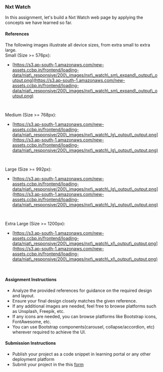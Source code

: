 
### Nxt Watch 

In this assignment, let's build a Nxt Watch web page by applying the concepts we have learned so far.

#### References

The following images illustrate all device sizes, from extra small to extra large.
<br/>
Small (Size >= 576px):

- [https://s3.ap-south-1.amazonaws.com/new-assets.ccbp.in/frontend/loading-data/niat\_responsive/200\_images/nxt\_watch\_sm\_expand\_output\_output.png](https://s3.ap-south-1.amazonaws.com/new-assets.ccbp.in/frontend/loading-data/niat\_responsive/200\_images/nxt\_watch\_sm\_expand\_output\_output.png)


<br/>

Medium (Size >= 768px):

-  [https://s3.ap-south-1.amazonaws.com/new-assets.ccbp.in/frontend/loading-data/niat\_responsive/200\_images/nxt\_watch\_lg\_output\_output.png](https://s3.ap-south-1.amazonaws.com/new-assets.ccbp.in/frontend/loading-data/niat\_responsive/200\_images/nxt\_watch\_lg\_output\_output.png)



<br/>

Large (Size >= 992px):

- [https://s3.ap-south-1.amazonaws.com/new-assets.ccbp.in/frontend/loading-data/niat\_responsive/200\_images/nxt\_watch\_lg\_output\_output.png](https://s3.ap-south-1.amazonaws.com/new-assets.ccbp.in/frontend/loading-data/niat\_responsive/200\_images/nxt\_watch\_lg\_output\_output.png)


<br/>

Extra Large (Size >= 1200px):

- [https://s3.ap-south-1.amazonaws.com/new-assets.ccbp.in/frontend/loading-data/niat\_responsive/200\_images/nxt\_watch\_xl\_output\_output.png](https://s3.ap-south-1.amazonaws.com/new-assets.ccbp.in/frontend/loading-data/niat\_responsive/200\_images/nxt\_watch\_xl\_output\_output.png)


<br/>

#### Assignment Instructions

- Analyze the provided references for guidance on the required design and layout.
- Ensure your final design closely matches the given reference.
- If any additional images are needed, feel free to browse platforms such as Unsplash, Freepik, etc.
- If any icons are needed, you can browse platforms like Bootstrap icons, FontAwesome, etc.
- You can use Bootstrap components(carousel, collapse/accordion, etc) wherever required to achieve the UI.

#### Submission Instructions

- Publish your project as a code snippet in learning portal or any other deployment platform
- Submit your project in the this [form]()


